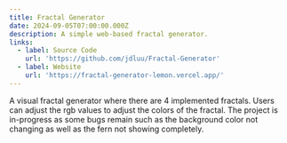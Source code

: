 ```yaml
---
title: Fractal Generator
date: 2024-09-05T07:00:00.000Z
description: A simple web-based fractal generator.
links:
  - label: Source Code
    url: 'https://github.com/jdluu/Fractal-Generator'
  - label: Website
    url: 'https://fractal-generator-lemon.vercel.app/'
---
```


A visual fractal generator where there are 4 implemented fractals. Users can adjust the rgb values to adjust the colors of the fractal. The project is in-progress as some bugs remain such as the background color not changing as well as the fern not showing completely.
